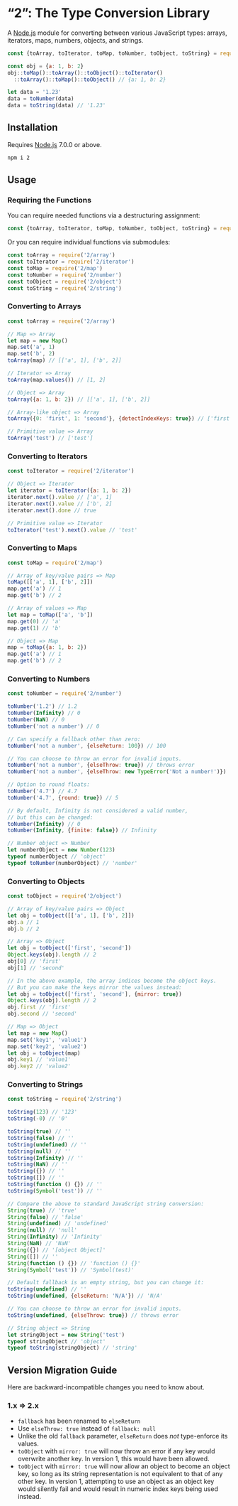 # “2”: The Type Conversion Library

A [Node.js](https://nodejs.org/) module for converting between various JavaScript types: arrays, iterators, maps, numbers, objects, and strings.

```javascript
const {toArray, toIterator, toMap, toNumber, toObject, toString} = require('2')

const obj = {a: 1, b: 2}
obj::toMap()::toArray()::toObject()::toIterator()
  ::toArray()::toMap()::toObject() // {a: 1, b: 2}

let data = '1.23'
data = toNumber(data)
data = toString(data) // '1.23'
```

## Installation

Requires [Node.js](https://nodejs.org/) 7.0.0 or above.

```bash
npm i 2
```

## Usage

### Requiring the Functions

You can require needed functions via a destructuring assignment:

```javascript
const {toArray, toIterator, toMap, toNumber, toObject, toString} = require('2')
```

Or you can require individual functions via submodules:

```javascript
const toArray = require('2/array')
const toIterator = require('2/iterator')
const toMap = require('2/map')
const toNumber = require('2/number')
const toObject = require('2/object')
const toString = require('2/string')
```

### Converting to Arrays
```javascript
const toArray = require('2/array')

// Map => Array
let map = new Map()
map.set('a', 1)
map.set('b', 2)
toArray(map) // [['a', 1], ['b', 2]]

// Iterator => Array
toArray(map.values()) // [1, 2]

// Object => Array
toArray({a: 1, b: 2}) // [['a', 1], ['b', 2]]

// Array-like object => Array
toArray({0: 'first', 1: 'second'}, {detectIndexKeys: true}) // ['first', 'second']

// Primitive value => Array
toArray('test') // ['test']
```

### Converting to Iterators
```javascript
const toIterator = require('2/iterator')

// Object => Iterator
let iterator = toIterator({a: 1, b: 2})
iterator.next().value // ['a', 1]
iterator.next().value // ['b', 2]
iterator.next().done // true

// Primitive value => Iterator
toIterator('test').next().value // 'test'
```

### Converting to Maps
```javascript
const toMap = require('2/map')

// Array of key/value pairs => Map
toMap([['a', 1], ['b', 2]])
map.get('a') // 1
map.get('b') // 2

// Array of values => Map
let map = toMap(['a', 'b'])
map.get(0) // 'a'
map.get(1) // 'b'

// Object => Map
map = toMap({a: 1, b: 2})
map.get('a') // 1
map.get('b') // 2
```

### Converting to Numbers
```javascript
const toNumber = require('2/number')

toNumber('1.2') // 1.2
toNumber(Infinity) // 0
toNumber(NaN) // 0
toNumber('not a number') // 0

// Can specify a fallback other than zero:
toNumber('not a number', {elseReturn: 100}) // 100

// You can choose to throw an error for invalid inputs.
toNumber('not a number', {elseThrow: true}) // throws error
toNumber('not a number', {elseThrow: new TypeError('Not a number!')})

// Option to round floats:
toNumber('4.7') // 4.7
toNumber('4.7', {round: true}) // 5

// By default, Infinity is not considered a valid number,
// but this can be changed:
toNumber(Infinity) // 0
toNumber(Infinity, {finite: false}) // Infinity

// Number object => Number
let numberObject = new Number(123)
typeof numberObject // 'object'
typeof toNumber(numberObject) // 'number'
```

### Converting to Objects
```javascript
const toObject = require('2/object')

// Array of key/value pairs => Object
let obj = toObject([['a', 1], ['b', 2]])
obj.a // 1
obj.b // 2

// Array => Object
let obj = toObject(['first', 'second'])
Object.keys(obj).length // 2
obj[0] // 'first'
obj[1] // 'second'

// In the above example, the array indices become the object keys.
// But you can make the keys mirror the values instead:
let obj = toObject(['first', 'second'], {mirror: true})
Object.keys(obj).length // 2
obj.first // 'first'
obj.second // 'second'

// Map => Object
let map = new Map()
map.set('key1', 'value1')
map.set('key2', 'value2')
let obj = toObject(map)
obj.key1 // 'value1'
obj.key2 // 'value2'
```

### Converting to Strings
```javascript
const toString = require('2/string')

toString(123) // '123'
toString(-0) // '0'

toString(true) // ''
toString(false) // ''
toString(undefined) // ''
toString(null) // ''
toString(Infinity) // ''
toString(NaN) // ''
toString({}) // ''
toString([]) // ''
toString(function () {}) // ''
toString(Symbol('test')) // ''

// Compare the above to standard JavaScript string conversion:
String(true) // 'true'
String(false) // 'false'
String(undefined) // 'undefined'
String(null) // 'null'
String(Infinity) // 'Infinity'
String(NaN) // 'NaN'
String({}) // '[object Object]'
String([]) // ''
String(function () {}) // 'function () {}'
String(Symbol('test')) // 'Symbol(test)'

// Default fallback is an empty string, but you can change it:
toString(undefined) // ''
toString(undefined, {elseReturn: 'N/A'}) // 'N/A'

// You can choose to throw an error for invalid inputs.
toString(undefined, {elseThrow: true}) // throws error

// String object => String
let stringObject = new String('test')
typeof stringObject // 'object'
typeof toString(stringObject) // 'string'
```

## Version Migration Guide

Here are backward-incompatible changes you need to know about.

### 1.x ⇒ 2.x

* `fallback` has been renamed to `elseReturn`
* Use `elseThrow: true` instead of `fallback: null`
* Unlike the old `fallback` parameter, `elseReturn` does _not_ type-enforce its values.
* `toObject` with `mirror: true` will now throw an error if any key would overwrite another key. In version 1, this would have been allowed.
* `toObject` with `mirror: true` will now allow an object to become an object key, so long as its string representation is not equivalent to that of any other key. In version 1, attempting to use an object as an object key would silently fail and would result in numeric index keys being used instead.
